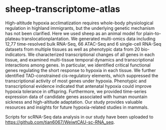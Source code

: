 # sheep-transcriptome-atlas

High-altitude hypoxia acclimatization requires whole-body physiological regulation in highland immigrants, but the underlying genetic mechanism has not been clarified. Here we used sheep as an animal model for plain-to-plateau translocationplantation. We generated multi-omics data including 12,77 time-resolved bulk RNA-Seq, 66 ATAC-Seq and 6 single-cell RNA-Seq datasets from multiple tissues as well as phenotypic data from 20 bio-indicators. We characterized transcriptional changes of all genes in each tissue, and examined multi-tissue temporal dynamics and transcriptional interactions among genes. In particular, we identified critical functional genes regulating the short response to hypoxia in each tissue. We further identified TAD-constrained cis-regulatory elements, which suppressed the transcriptional activity of most genes under hypoxia. Phenotypic and transcriptional evidence indicated that antenatal hypoxia could improve hypoxia tolerance in offspring. Furthermore, we provided time-series expression data of candidate genes associated with human mountain sickness and high-altitude adaptation. Our study provides valuable resources and insights for future hypoxia-related studies in mammals.

Scripts for scRNA-Seq data analysis in our study have been uploaded to https://github.com/tian6067/WeiwtCAU-sc-RNA_seq.
